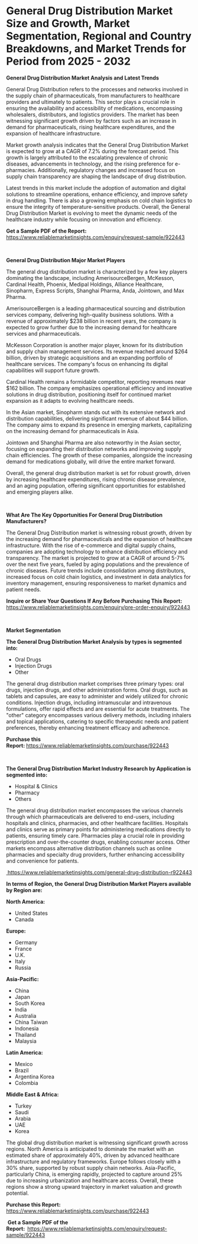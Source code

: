 <p><h1>General Drug Distribution Market Size and Growth, Market Segmentation, Regional and Country Breakdowns, and Market Trends for Period from 2025 -  2032</h1></p><p><strong>General Drug Distribution Market Analysis and Latest Trends</strong></p>
<p><p>General Drug Distribution refers to the processes and networks involved in the supply chain of pharmaceuticals, from manufacturers to healthcare providers and ultimately to patients. This sector plays a crucial role in ensuring the availability and accessibility of medications, encompassing wholesalers, distributors, and logistics providers. The market has been witnessing significant growth driven by factors such as an increase in demand for pharmaceuticals, rising healthcare expenditures, and the expansion of healthcare infrastructure.</p><p>Market growth analysis indicates that the General Drug Distribution Market is expected to grow at a CAGR of 7.2% during the forecast period. This growth is largely attributed to the escalating prevalence of chronic diseases, advancements in technology, and the rising preference for e-pharmacies. Additionally, regulatory changes and increased focus on supply chain transparency are shaping the landscape of drug distribution.</p><p>Latest trends in this market include the adoption of automation and digital solutions to streamline operations, enhance efficiency, and improve safety in drug handling. There is also a growing emphasis on cold chain logistics to ensure the integrity of temperature-sensitive products. Overall, the General Drug Distribution Market is evolving to meet the dynamic needs of the healthcare industry while focusing on innovation and efficiency.</p></p>
<p><strong>Get a Sample PDF of the Report:&nbsp;</strong> <a href="https://www.reliablemarketinsights.com/enquiry/request-sample/922443?utm_campaign=2771&utm_medium=2&utm_source=Github&utm_content=ia&utm_term=18042025&utm_id=general-drug-distribution">https://www.reliablemarketinsights.com/enquiry/request-sample/922443</a></p>
<p>&nbsp;</p>
<p><strong>General Drug Distribution Major Market Players</strong></p>
<p><p>The general drug distribution market is characterized by a few key players dominating the landscape, including AmerisourceBergen, McKesson, Cardinal Health, Phoenix, Medipal Holdings, Alliance Healthcare, Sinopharm, Express Scripts, Shanghai Pharma, Anda, Jointown, and Max Pharma.</p><p>AmerisourceBergen is a leading pharmaceutical sourcing and distribution services company, delivering high-quality business solutions. With a revenue of approximately $238 billion in recent years, the company is expected to grow further due to the increasing demand for healthcare services and pharmaceuticals.</p><p>McKesson Corporation is another major player, known for its distribution and supply chain management services. Its revenue reached around $264 billion, driven by strategic acquisitions and an expanding portfolio of healthcare services. The company's focus on enhancing its digital capabilities will support future growth.</p><p>Cardinal Health remains a formidable competitor, reporting revenues near $162 billion. The company emphasizes operational efficiency and innovative solutions in drug distribution, positioning itself for continued market expansion as it adapts to evolving healthcare needs.</p><p>In the Asian market, Sinopharm stands out with its extensive network and distribution capabilities, delivering significant revenue of about $44 billion. The company aims to expand its presence in emerging markets, capitalizing on the increasing demand for pharmaceuticals in Asia.</p><p>Jointown and Shanghai Pharma are also noteworthy in the Asian sector, focusing on expanding their distribution networks and improving supply chain efficiencies. The growth of these companies, alongside the increasing demand for medications globally, will drive the entire market forward.</p><p>Overall, the general drug distribution market is set for robust growth, driven by increasing healthcare expenditures, rising chronic disease prevalence, and an aging population, offering significant opportunities for established and emerging players alike.</p></p>
<p>&nbsp;</p>
<p><strong>What Are The Key Opportunities For General Drug Distribution Manufacturers?</strong></p>
<p><p>The General Drug Distribution market is witnessing robust growth, driven by the increasing demand for pharmaceuticals and the expansion of healthcare infrastructure. With the rise of e-commerce and digital supply chains, companies are adopting technology to enhance distribution efficiency and transparency. The market is projected to grow at a CAGR of around 5-7% over the next five years, fueled by aging populations and the prevalence of chronic diseases. Future trends include consolidation among distributors, increased focus on cold chain logistics, and investment in data analytics for inventory management, ensuring responsiveness to market dynamics and patient needs.</p></p>
<p><strong>Inquire or Share Your Questions If Any Before Purchasing This Report:</strong> <a href="https://www.reliablemarketinsights.com/enquiry/pre-order-enquiry/922443?utm_campaign=2771&utm_medium=2&utm_source=Github&utm_content=ia&utm_term=18042025&utm_id=general-drug-distribution">https://www.reliablemarketinsights.com/enquiry/pre-order-enquiry/922443</a></p>
<p>&nbsp;</p>
<p><strong>Market Segmentation</strong></p>
<p><strong>The General Drug Distribution Market Analysis by types is segmented into:</strong></p>
<p><ul><li>Oral Drugs</li><li>Injection Drugs</li><li>Other</li></ul></p>
<p><p>The general drug distribution market comprises three primary types: oral drugs, injection drugs, and other administration forms. Oral drugs, such as tablets and capsules, are easy to administer and widely utilized for chronic conditions. Injection drugs, including intramuscular and intravenous formulations, offer rapid effects and are essential for acute treatments. The "other" category encompasses various delivery methods, including inhalers and topical applications, catering to specific therapeutic needs and patient preferences, thereby enhancing treatment efficacy and adherence.</p></p>
<p><strong>Purchase this Report:&nbsp;</strong><a href="https://www.reliablemarketinsights.com/purchase/922443?utm_campaign=2771&utm_medium=2&utm_source=Github&utm_content=ia&utm_term=18042025&utm_id=general-drug-distribution">https://www.reliablemarketinsights.com/purchase/922443</a></p>
<p>&nbsp;</p>
<p><strong>The General Drug Distribution Market Industry Research by Application is segmented into:</strong></p>
<p><ul><li>Hospital & Clinics</li><li>Pharmacy</li><li>Others</li></ul></p>
<p><p>The general drug distribution market encompasses the various channels through which pharmaceuticals are delivered to end-users, including hospitals and clinics, pharmacies, and other healthcare facilities. Hospitals and clinics serve as primary points for administering medications directly to patients, ensuring timely care. Pharmacies play a crucial role in providing prescription and over-the-counter drugs, enabling consumer access. Other markets encompass alternative distribution channels such as online pharmacies and specialty drug providers, further enhancing accessibility and convenience for patients.</p></p>
<p><a href="https://www.reliablemarketinsights.com/general-drug-distribution-r922443?utm_campaign=2771&utm_medium=2&utm_source=Github&utm_content=ia&utm_term=18042025&utm_id=general-drug-distribution">&nbsp;https://www.reliablemarketinsights.com/general-drug-distribution-r922443</a></p>
<p><strong>In terms of Region, the General Drug Distribution Market Players available by Region are:</strong></p>
<p>
    <p> <strong> North America: </strong>
        <ul>
            <li>United States</li>
            <li>Canada</li>
        </ul>
        </p> 
    <p> <strong> Europe: </strong>
        <ul>
            <li>Germany</li>
            <li>France</li>
            <li>U.K.</li>
            <li>Italy</li>
            <li>Russia</li>
        </ul>
        </p> 
    <p> <strong> Asia-Pacific: </strong>
        <ul>
            <li>China</li>
            <li>Japan</li>
            <li>South Korea</li>
            <li>India</li>
            <li>Australia</li>
            <li>China Taiwan</li>
            <li>Indonesia</li>
            <li>Thailand</li>
            <li>Malaysia</li>
        </ul>
        </p> 
    <p> <strong> Latin America: </strong>
        <ul>
            <li>Mexico</li>
            <li>Brazil</li>
            <li>Argentina Korea</li>
            <li>Colombia</li>
        </ul>
        </p> 
    <p> <strong> Middle East & Africa: </strong>
        <ul>
            <li>Turkey</li>
            <li>Saudi</li>
            <li>Arabia</li>
            <li>UAE</li>
            <li>Korea</li>
        </ul>
    </p>
    </p>
<p><p>The global drug distribution market is witnessing significant growth across regions. North America is anticipated to dominate the market with an estimated share of approximately 40%, driven by advanced healthcare infrastructure and regulatory frameworks. Europe follows closely with a 30% share, supported by robust supply chain networks. Asia-Pacific, particularly China, is emerging rapidly, projected to capture around 25% due to increasing urbanization and healthcare access. Overall, these regions show a strong upward trajectory in market valuation and growth potential.</p></p>
<p><strong>Purchase this Report: </strong><a href="https://www.reliablemarketinsights.com/purchase/922443?utm_campaign=2771&utm_medium=2&utm_source=Github&utm_content=ia&utm_term=18042025&utm_id=general-drug-distribution">https://www.reliablemarketinsights.com/purchase/922443</a></p>
<p>&nbsp;<strong>Get a Sample PDF of the Report:&nbsp;&nbsp;</strong><a href="https://www.reliablemarketinsights.com/enquiry/request-sample/922443?utm_campaign=2771&utm_medium=2&utm_source=Github&utm_content=ia&utm_term=18042025&utm_id=general-drug-distribution">https://www.reliablemarketinsights.com/enquiry/request-sample/922443</a></p>
<p><strong></strong></p>
<p><p></p><p></p><p></p></p>